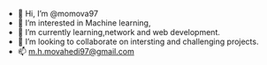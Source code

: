 - 👋 Hi, I’m @momova97
- 👀 I’m interested in Machine learning,
- 🌱 I’m currently learning,network and web development.
- 💞️ I’m looking to collaborate on intersting and challenging projects.
- 📫 m.h.movahedi97@gmail.com

<!---
momova97/momova97 is a ✨ special ✨ repository because its `README.md` (this file) appears on your GitHub profile.
You can click the Preview link to take a look at your changes.
--->
